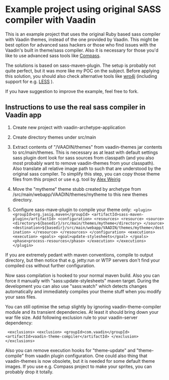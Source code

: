 Example project using original SASS compiler with Vaadin
========================================================

This is an example project that uses the original Ruby based sass compiler with Vaadin themes, instead of the one provided by Vaadin. This might be best option for advanced sass hackers or those who find issues with the Vaadin's built in theme/sass compiler. Also it is necessary for those you'd like to use advanced sass tools like [Compass](http://compass-style.org).

The solutions is based on sass-maven-plugin. The setup is probably not quite perfect, but it was more like my POC on the subject. Before applying this solution, you should also check alternative tools like [wro4j](https://code.google.com/p/wro4j/) (including support for e.g. [LESS](http://lesscss.org) ).

If you have suggestion to improve the example, feel free to fork.

Instructions to use the real sass compiler in Vaadin app
--------------------------------------------------------

1. Create new project with vaadin-archetype-application
2. Create directory themes under src/main
3. Extract contents of "/VAADIN/themes" from vaadin-themes jar contents to src/main/themes. This is necessary as at least with default settings sass plugin dont look for sass sources from classpath (and you also most probably want to remove vaadin-themes from your classpath). Also translate all relative image path to such that are understood by the original sass compiler. To simplify this step, you can copy those theme files from this project or use e.g. tool by [Alex Weirig](https://vaadin.com/forum/#!/thread/3167554)
4. Move the "mytheme" theme stubb created by archetype from /src/main/webapp/VAADIN/themes/mytheme to this new themes directory.

5. Configure sass-mave-plugin to compile your theme only:``
	<plugin>
	<groupId>org.jasig.maven</groupId>
	<artifactId>sass-maven-plugin</artifactId>
	<configuration>
		<resources>
			<resource>
				<source>
					<directory>${basedir}/src/main/themes/mytheme</directory>
				</source>
				<destination>${basedir}/src/main/webapp/VAADIN/themes/mytheme</destination>
			</resource>
		</resources>
	</configuration>
	<executions>
		<execution>
			<goals>
				<goal>update-stylesheets</goal>
			</goals>
			<phase>process-resources</phase>
		</execution>
	</executions>
	</plugin>`` 
  
  
  If you are extremely pedant with maven conventions, compile to output directory, but then notice that e.g. jetty:run or WTP servers don't find your compiled css without further configuration.

Now sass compilation is hooked to your normal maven build. Also you can force it manually with "sass:update-stylesheets" maven target. During the development you can also use "sass:watch" which detects changes automatically and immediately compiles your theme stuff when you modify your sass files.

You can still optimise the setup slightly by ignoring vaadin-theme-compiler module and its transient dependencies. At least it should bring down your war file size. Add following exclusion rule to your vaadin-server dependency:

``	<exclusions>
	<exclusion>
		<groupId>com.vaadin</groupId>
		<artifactId>vaadin-theme-compiler</artifactId>
	</exclusion>
  </exclusions>
``

Also you can remove execution hooks for "theme-update" and "theme-compile" from vaadin plugin configuration. One could also thing that vaadin-themes is now obsolete, but it is needed for some default theme images. If you use e.g. Compass project to make your sprites, you can probably drop it totally. 

